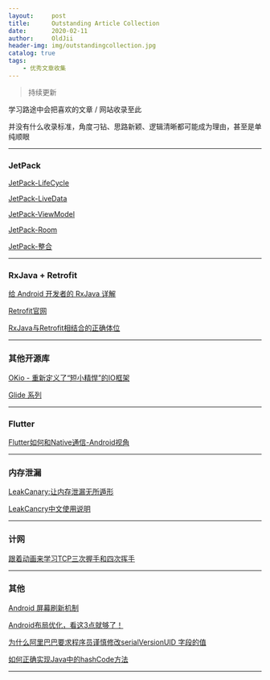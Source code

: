 ```yaml
---
layout:     post
title:      Outstanding Article Collection
date:       2020-02-11
author:     OldJii
header-img: img/outstandingcollection.jpg
catalog: true
tags:
    - 优秀文章收集
---
```

> 持续更新

学习路途中会把喜欢的文章 / 网站收录至此

并没有什么收录标准，角度刁钻、思路新颖、逻辑清晰都可能成为理由，甚至是单纯顺眼

---
### JetPack

[JetPack-LifeCycle](http://blog.chengyunfeng.com/?p=1065)

[JetPack-LiveData](http://blog.chengyunfeng.com/?p=1066)

[JetPack-ViewModel](http://blog.chengyunfeng.com/?p=1067)

[JetPack-Room](http://blog.chengyunfeng.com/?p=1068)

[JetPack-整合](http://littlecurl.xyz:8080/articles/2020/01/12/1578831362377.html#b3_solo_h2_11)

---
### RxJava + Retrofit

[给 Android 开发者的 RxJava 详解](http://gank.io/post/560e15be2dca930e00da1083)

[Retrofit官网](https://square.github.io/retrofit/)

[RxJava与Retrofit相结合的正确体位](https://tough1985.github.io/2016/03/15/how-to-use-Retrofit-with-Rxjava.html#rxjavaretrofit)

---
### 其他开源库

[OKio - 重新定义了“短小精悍”的IO框架](https://juejin.im/post/5856680c8e450a006c6474bd#heading-3)

[Glide 系列](https://mrfu.me/2016/02/28/Glide_Series_Roundup/)

---
### Flutter
[Flutter如何和Native通信-Android视角](https://juejin.im/post/5b4c3c9a5188251ac446d915#heading-7)

---
### 内存泄漏

[LeakCanary:让内存泄漏无所遁形](https://www.liaohuqiu.net/cn/posts/leak-canary/)

[LeakCancry中文使用说明](https://www.liaohuqiu.net/cn/posts/leak-canary-read-me/)

---
### 计网

[跟着动画来学习TCP三次握手和四次挥手](https://juejin.im/post/5b29d2c4e51d4558b80b1d8c)

---
### 其他

[Android 屏幕刷新机制](https://www.jianshu.com/p/0d00cb85fdf3)

[Android布局优化，看这3点就够了！](https://mp.weixin.qq.com/s/43ijAppswfr4tx3zCy0WvQ)

[为什么阿里巴巴要求程序员谨慎修改serialVersionUID 字段的值](https://mp.weixin.qq.com/s/5xcDDtsVYdgzUebF3_Mg4g)

[如何正确实现Java中的hashCode方法](https://mp.weixin.qq.com/s?__biz=MzA4MjA0MTc4NQ==&mid=504090072&idx=1&sn=019cb899777174518e1e49d0fd0bd2a5#rd)

---